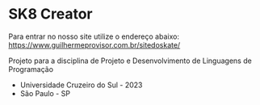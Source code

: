 # SK8 Creator

Para entrar no nosso site utilize o endereço abaixo:
https://www.guilhermeprovisor.com.br/sitedoskate/

Projeto para a disciplina de Projeto e Desenvolvimento de Linguagens de Programação
- Universidade Cruzeiro do Sul - 2023
- São Paulo - SP
